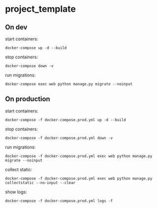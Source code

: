 # project_template

## On dev

start containers: 

```
docker-compose up -d --build
```

stop containers:

```
docker-compose down -v
```

run migrations:

```
docker-compose exec web python manage.py migrate --noinput
```


## On production

start containers: 

```
docker-compose -f docker-compose.prod.yml up -d --build
```

stop containers:

```
docker-compose -f docker-compose.prod.yml down -v
```

run migrations:

```
docker-compose -f docker-compose.prod.yml exec web python manage.py migrate --noinput
```

collect static:

```
docker-compose -f docker-compose.prod.yml exec web python manage.py collectstatic --no-input --clear
```

show logs:

```
docker-compose -f docker-compose.prod.yml logs -f
```
